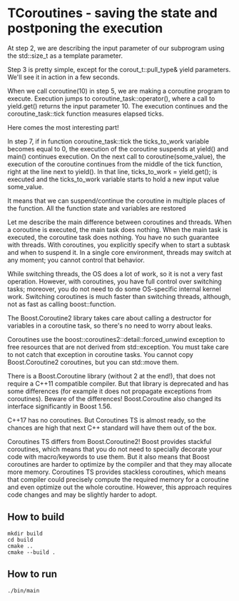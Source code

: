 # TCoroutines - saving the state and postponing the execution

At step 2, we are describing the input parameter of our subprogram using the std::size_t as a template parameter.

Step 3 is pretty simple, except for the corout_t::pull_type& yield parameters. We'll see it in action in a few seconds.

When we call coroutine(10) in step 5, we are making a coroutine program to execute. Execution jumps to coroutine_task::operator(), where a call to yield.get() returns the input parameter 10. The execution continues and the coroutine_task::tick function measures elapsed ticks.

Here comes the most interesting part!

In step 7, if in function coroutine_task::tick the ticks_to_work variable becomes equal to 0, the execution of the coroutine suspends at yield() and main() continues execution. On the next call to coroutine(some_value), the execution of the coroutine continues from the middle of the tick function, right at the line next to yield(). In that line, ticks_to_work = yield.get(); is executed and the ticks_to_work variable starts to hold a new input value some_value.

It means that we can suspend/continue the coroutine in multiple places of the function. All the function state and variables are restored

Let me describe the main difference between coroutines and threads. When a coroutine is executed, the main task does nothing. When the main task is executed, the coroutine task does nothing. You have no such guarantee with threads. With coroutines, you explicitly specify when to start a subtask and when to suspend it. In a single core environment, threads may switch at any moment; you cannot control that behavior.

While switching threads, the OS does a lot of work, so it is not a very fast operation. However, with coroutines, you have full control over switching tasks; moreover, you do not need to do some OS-specific internal kernel work. Switching coroutines is much faster than switching threads, although, not as fast as calling boost::function.

The Boost.Coroutine2 library takes care about calling a destructor for variables in a coroutine task, so there's no need to worry about leaks.

Coroutines use the boost::coroutines2::detail::forced_unwind exception to free resources that are not derived from std::exception. You must take care to not catch that exception in coroutine tasks.
You cannot copy Boost.Coroutine2 coroutines, but you can std::move them.

There is a Boost.Coroutine library (without 2 at the end!), that does not require a C++11 compatible compiler. But that library is deprecated and has some differences (for example it does not propagate exceptions from coroutines). Beware of the differences! Boost.Coroutine also changed its interface significantly in Boost 1.56.

C++17 has no coroutines. But Coroutines TS is almost ready, so the chances are high that next C++ standard will have them out of the box.

Coroutines TS differs from Boost.Coroutine2! Boost provides stackful coroutines, which means that you do not need to specially decorate your code with macro/keywords to use them. But it also means that Boost coroutines are harder to optimize by the compiler and that they may allocate more memory. Coroutines TS provides stackless coroutines, which means that compiler could precisely compute the required memory for a coroutine and even optimize out the whole coroutine. However, this approach requires code changes and may be slightly harder to adopt.

## How to build
```
mkdir build
cd build
cmake ..
cmake --build .
```

## How to run
```
./bin/main
```